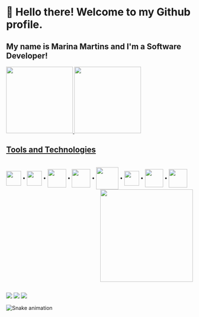 # 👋 Hello there! Welcome to my Github profile.
## My name is Marina Martins and I'm a Software Developer!

<div>
<a href="https://github.com/MarinaMts">
<img loading="lazy" height="180em" src="https://github-readme-stats.vercel.app/api?username=MarinaMts&show_icons=true&theme=dark&include_all_commits=true&count_private=true"/>
<img loading="lazy" height="180em" src="https://github-readme-stats.vercel.app/api/top-langs/?username=MarinaMts&layout=compact&langs_count=7&theme=dark"/>
</div>

## Tools and Technologies
  
<div style="display: inline-block"><br>
<img align="center" loading="lazy" src="https://cdn.jsdelivr.net/gh/devicons/devicon/icons/git/git-original.svg" width="40" height="40"/> 
•
<img align="center" loading="lazy" src="https://cdn.jsdelivr.net/gh/devicons/devicon/icons/javascript/javascript-plain.svg" width="40" height="40"/> 
•
<img align="center" loading="lazy" src="https://cdn.jsdelivr.net/gh/devicons/devicon/icons/nodejs/nodejs-original.svg" width="50" height="50"/>
•
<img align="center" loading="lazy" src="https://cdn.jsdelivr.net/gh/devicons/devicon/icons/mysql/mysql-plain.svg" width="50" height="50"/>
•
<img align="center" loading="lazy" src="https://cdn.jsdelivr.net/gh/devicons/devicon/icons/java/java-original-wordmark.svg" width="60" height="60"/>
•   
<img align="center" loading="lazy" src="https://cdn.jsdelivr.net/gh/devicons/devicon/icons/figma/figma-original.svg" width="40" height="40" />
•
<img align="center" loading="lazy" src="https://cdn.jsdelivr.net/gh/devicons/devicon/icons/html5/html5-original.svg" width="49" height="49" />
•
<img align="center" loading="lazy" src="https://cdn.jsdelivr.net/gh/devicons/devicon/icons/css3/css3-original.svg" width="50" height="50" />

<img align="right" loading="lazy" width="250" src="https://github.com/MarinaMts/MarinaMts/assets/88353442/fb3ca513-ef65-4d04-b540-a647ee13cf28"/>


</div>

##

<div>
<a href="https://www.linkedin.com/in/marinalucasmartins/" target="_blank"><img loading="lazy" src="https://img.shields.io/badge/-LinkedIn-%230077B5?style=for-the-badge&logo=linkedin&logoColor=white" target="_blank"></a>
<a href = "mailto:marina.martinss_@outlook.com"><img loading="lazy" src="https://img.shields.io/badge/Microsoft_Outlook-0078D4?style=for-the-badge&logo=microsoft-outlook&logoColor=white" target="_blank"></a>
<a href="https://instagram.com/marina.martinss_/" target="_blank"><img loading="lazy" src="https://img.shields.io/badge/-Instagram-%23E4405F?style=for-the-badge&logo=instagram&logoColor=white" target="_blank"></a>
</div>

![Snake animation](https://github.com/MarinaMts/MarinaMts/blob/output/github-contribution-grid-snake.svg)
